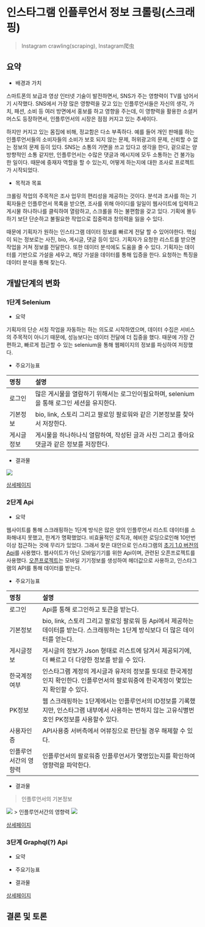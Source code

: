 # 인스타그램 인플루언서 정보 크롤링(스크래핑)
> Instagram crawling(scraping), Instagram爬虫

## 요약
- 배경과 가치

스마트폰의 보급과 영상 인터넷 기술이 발전하면서, SNS가 주는 영향력이 TV를 넘어서기 시작했다. SNS에서 가장 많은 영향력을 갖고 있는 인플루언서들은 자신의 생각, 가치, 패션, 소비 등 여러 방면에서 홍보를 하고 영향을 주는데, 이 영향력을 활용한 소셜커머스도 등장하면서, 인플루언서의 시장은 점점 커지고 있는 추세이다.

하지만 커지고 있는 몸집에 비해, 정교함은 다소 부족하다. 예를 들어 개인 판매를 하는 인플루언서들의 소비자들의 소비가 보호 되지 않는 문제, 허위광고의 문제, 신뢰할 수 없는 정보의 문제 등이 있다. SNS는 소통의 가면을 쓰고 있다고 생각을 한다, 겉으로는 양방향적인 소통 같지만, 인플루언서는 수많은 댓글과 메시지에 모두 소통하는 건 불가능한 일이다. 때문에 중재자 역할을 할 수 있는지, 어떻게 하는지에 대한 조사로 프로젝트가 시작되었다.

- 목적과 목표

크롤링 작업의 주목적은 조사 업무의 편리성을 제공하는 것이다. 분석과 조사를 하는 기획자들은 인플루언서 목록을 받으면, 조사를 위해 아이디를 일일이 웹사이트에 입력하고 게시물 하나하나를 클릭하여 열람하고, 스크롤을 하는 불편함을 갖고 있다. 기획에 몰두하기 보단 단순하고 불필요한 작업으로 집중력과 창의력을 잃을 수 있다. 

때문에 기획자가 원하는 인스타그램 데이터 정보를 빠르게 전달 할 수 있어야한다. 핵심이 되는 정보로는 사진, bio, 게시글, 댓글 등이 있다. 기획자가 요청한 리스트를 받으면 작업을 거쳐 정보를 전달한다. 또한 데이터 분석에도 도움을 줄 수 있다. 기획자는 데이터를 기반으로 가설을 세우고, 해당 가설을 데이터를 통해 입증을 한다. 요청하는 특징을 데이터 분석을 통해 찾는다.

## 개발단계의 변화
### 1단계 Selenium
- 요약

기획자의 단순 서칭 작업을 자동하는 하는 의도로 시작하였으며, 데이터 수집은 서비스의 주목적이 아니기 때문에, 성능보다는 데이터 전달에 더 집중을 했다. 때문에 가장 간편하고, 빠르게 접근할 수 있는 selenium을 통해 웹페이지의 정보를 파싱하여 저장했다.

- 주요기능표

|명칭|설명|
|:-|:-|
|로그인|많은 게시물을 열람하기 위해서는 로그인이필요하며, selenium을 통해 로그인 세션을 유지한다.|
|기본정보|bio, link, 스토리 그리고 팔로잉 팔로워와 같은 기본정보를 찾아서 저장한다.|
|게시글정보|게시물을 하나하나식 열람하여, 작성된 글과 사진 그리고 좋아요 댓글과 같은 정보를 저장한다.|

- 결과물

<img src="https://raw.githubusercontent.com/Jin5823/Git-Test/master/src/img_1.png" />

[상세페이지](https://github.com/Jin5823/instagram_crawling/blob/master/instagram_crawling_selenium)

### 2단계 Api
- 요약

웹사이트를 통해 스크래핑하는 1단계 방식은 많은 양의 인플루언서 리스트 데이터를 소화해내지 못했고, 한계가 명확했었다. 비효율적인 로직과, 헤비한 로딩으로인해 10만번 이상 접근하는 것에 무리가 있었다. 그래서 찾은 대안으로 인스타그램의 [초기 1.0 버전의 Api](https://instagram.api-docs.io/)를 사용했다. 웹사이트가 아닌 모바일기기를 위한 Api이며, 관련된 오픈프로젝트를 사용했다. [오픈프로젝트](https://pypi.org/project/InstagramAPI/)는 모바일 기기정보를 생성하여 헤더값으로 사용하고, 인스타그램의 API를 통해 데이터를 받는다. 

- 주요기능표

|명칭|설명|
|:-|:-|
|로그인|Api를 통해 로그인하고 토큰을 받는다.|
|기본정보|bio, link, 스토리 그리고 팔로잉 팔로워 등 Api에서 제공하는 데이터를 받는다. 스크래핑하는 1단계 방식보다 더 많은 데이터를 얻는다.|
|게시글정보|게시글의 정보가 Json 형태로 리스트에 담겨서 제공되기에, 더 빠르고 더 다양한 정보를 받을 수 있다.|
|한국계정 여부|인스타그램 계정의 게시글과 유저의 정보를 토대로 한국계정인지 확인한다. 인플루언서의 팔로워중에 한국계정이 몇있는지 확인할 수 있다.|
|PK정보|웹 스크래핑하는 1단계에서는 인플루언서의 ID정보를 기록했지만, 인스타그램 내부에서 사용하는 변하지 않는 고유식별번호인 PK정보를 사용할수 있다.|
|사용자인증|API사용중 서버측에서 어뷰징으로 판단될 경우 해제할 수 있다.|
|인플루언서간의 영향력|인플루언서의 팔로워중 인플루언서가 몇명있는지를 확인하여 영향력을 파악한다.|

- 결과물

> 인플루언서의 기본정보
<img src="https://raw.githubusercontent.com/Jin5823/Git-Test/master/src/img_2.JPG" />
> 인플루언서간의 영향력
<img src="https://raw.githubusercontent.com/Jin5823/Git-Test/master/src/img_4.JPG" />

[상세페이지](https://github.com/Jin5823/instagram_crawling/blob/master/instagram_crawling_api)

### 3단계 Graphql(?) Api
- 요약

- 주요기능표
- 결과물

[상세페이지](https://github.com/Jin5823/instagram_crawling/blob/master/instagram_crawling_selenium)



## 결론 및 토론
